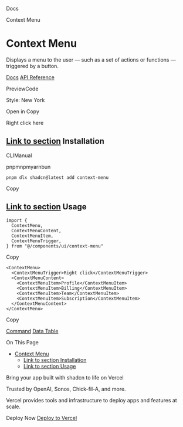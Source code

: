 Docs

Context Menu

# Context Menu

Displays a menu to the user — such as a set of actions or functions — triggered by a button.

[Docs](https://www.radix-ui.com/docs/primitives/components/context-menu) [API Reference](https://www.radix-ui.com/docs/primitives/components/context-menu#api-reference)

PreviewCode

Style: New York

Open in Copy

Right click here

## [Link to section](\#installation) Installation

CLIManual

pnpmnpmyarnbun

```relative font-mono text-sm leading-none
pnpm dlx shadcn@latest add context-menu

```

Copy

## [Link to section](\#usage) Usage

```relative rounded bg-muted px-[0.3rem] py-[0.2rem] font-mono text-sm
import {
  ContextMenu,
  ContextMenuContent,
  ContextMenuItem,
  ContextMenuTrigger,
} from "@/components/ui/context-menu"
```

Copy

```relative rounded bg-muted px-[0.3rem] py-[0.2rem] font-mono text-sm
<ContextMenu>
  <ContextMenuTrigger>Right click</ContextMenuTrigger>
  <ContextMenuContent>
    <ContextMenuItem>Profile</ContextMenuItem>
    <ContextMenuItem>Billing</ContextMenuItem>
    <ContextMenuItem>Team</ContextMenuItem>
    <ContextMenuItem>Subscription</ContextMenuItem>
  </ContextMenuContent>
</ContextMenu>
```

Copy

[Command](/docs/components/command) [Data Table](/docs/components/data-table)

On This Page

- [Context Menu](#context-menu)
  - [Link to section Installation](#link-to-section-installation)
  - [Link to section Usage](#link-to-section-usage)

Bring your app built with shadcn to life on Vercel

Trusted by OpenAI, Sonos, Chick-fil-A, and more.

Vercel provides tools and infrastructure to deploy apps and features at scale.

Deploy Now [Deploy to Vercel](https://vercel.com/new?utm_source=shadcn_site&utm_medium=web&utm_campaign=docs_cta_deploy_now_callout)